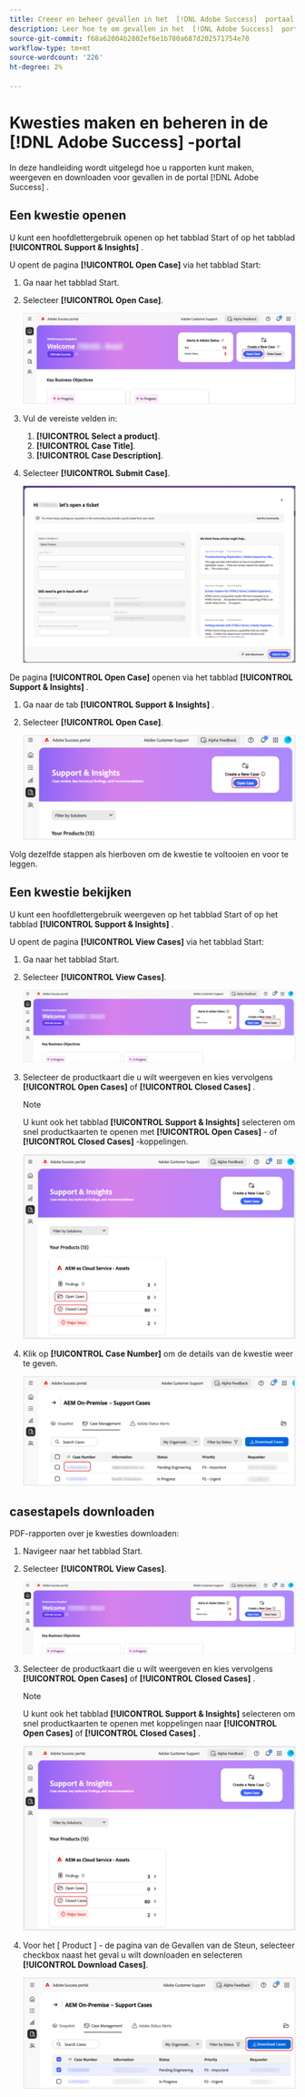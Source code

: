 ```yaml
---
title: Creeer en beheer gevallen in het  [!DNL Adobe Success]  portaal
description: Leer hoe te om gevallen in het  [!DNL Adobe Success]  portaal te beheren.
source-git-commit: f68a62004b2802ef6e1b780a687d202571754e70
workflow-type: tm+mt
source-wordcount: '226'
ht-degree: 2%

---
```


# Kwesties maken en beheren in de [!DNL Adobe Success] -portal

In deze handleiding wordt uitgelegd hoe u rapporten kunt maken, weergeven en downloaden voor gevallen in de portal [!DNL Adobe Success] .

## Een kwestie openen

U kunt een hoofdlettergebruik openen op het tabblad Start of op het tabblad **[!UICONTROL Support & Insights]** .

U opent de pagina **[!UICONTROL Open Case]** via het tabblad Start:

1. Ga naar het tabblad Start.
1. Selecteer **[!UICONTROL Open Case]**.


   ![ adobe-succes-portaal-homepage-open-geval ](../../assets/adobe-success-portal-home-page-open-case.png)



1. Vul de vereiste velden in:
   1. **[!UICONTROL Select a product]**.
   1. **[!UICONTROL Case Title]**.
   1. **[!UICONTROL Case Description]**.
1. Selecteer **[!UICONTROL Submit Case]**.



   ![ adobe-success-portal-submit-case ](../../assets/adobe-success-portal-submit-case.png)




De pagina **[!UICONTROL Open Case]** openen via het tabblad **[!UICONTROL Support & Insights]** .

1. Ga naar de tab **[!UICONTROL Support & Insights]** .
1. Selecteer **[!UICONTROL Open Case]**.



   ![ adobe-success-portal-steun-inzichten-open-geval ](../../assets/adobe-success-portal-support-insights-open-case.png)



Volg dezelfde stappen als hierboven om de kwestie te voltooien en voor te leggen.

## Een kwestie bekijken

U kunt een hoofdlettergebruik weergeven op het tabblad Start of op het tabblad **[!UICONTROL Support & Insights]** .

U opent de pagina **[!UICONTROL View Cases]** via het tabblad Start:

1. Ga naar het tabblad Start.
1. Selecteer **[!UICONTROL View Cases]**.



   ![ adobe-succes-portaal-mening-gevallen ](../../assets/adobe-success-portal-view-cases.png)



1. Selecteer de productkaart die u wilt weergeven en kies vervolgens **[!UICONTROL Open Cases]** of **[!UICONTROL Closed Cases]** .

   >[!NOTE]
   >
   >U kunt ook het tabblad **[!UICONTROL Support & Insights]** selecteren om snel productkaarten te openen met **[!UICONTROL Open Cases]** - of **[!UICONTROL Closed Cases]** -koppelingen.



   ![ adobe-succes-portaal-open-case-closed-case ](../../assets/adobe-success-portal-open-case-closed-case.png)



1. Klik op **[!UICONTROL Case Number]** om de details van de kwestie weer te geven.



   ![ adobe-success-portaal-geval-aantal ](../../assets/adobe-success-portal-case-number.png)



## casestapels downloaden

PDF-rapporten over je kwesties downloaden:

1. Navigeer naar het tabblad Start.
1. Selecteer **[!UICONTROL View Cases]**.


   ![ adobe-succes-portaal-mening-gevallen ](../../assets/adobe-success-portal-view-cases.png)


1. Selecteer de productkaart die u wilt weergeven en kies vervolgens **[!UICONTROL Open Cases]** of **[!UICONTROL Closed Cases]** .

   >[!NOTE]
   >
   >U kunt ook het tabblad **[!UICONTROL Support & Insights]** selecteren om snel productkaarten te openen met koppelingen naar **[!UICONTROL Open Cases]** of **[!UICONTROL Closed Cases]** .

   ![ adobe-succes-portaal-open-case-closed-case ](../../assets/adobe-success-portal-open-case-closed-case.png)

1. Voor het [ Product ] - de pagina van de Gevallen van de Steun, selecteer checkbox naast het geval u wilt downloaden en selecteren **[!UICONTROL Download Cases]**.

   ![ adobe-succes-portaal-download-gevallen ](../../assets/adobe-success-portal-download-cases.png)
